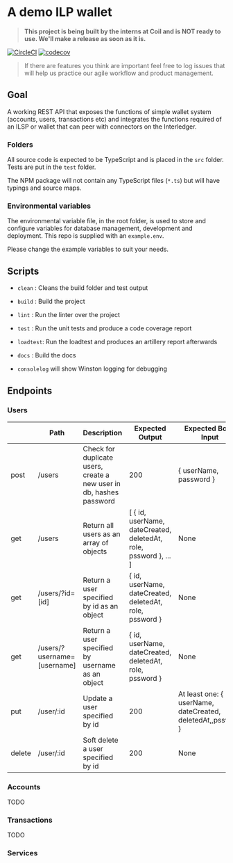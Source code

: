# A demo ILP wallet

> **This project is being built by the interns at Coil and is NOT ready to use. We'll make a release as soon as it is.**

[![CircleCI](https://circleci.com/gh/interledgerjs/wallet.svg?style=shield)](https://circleci.com/gh/interledgerjs/wallet)
[![codecov](https://codecov.io/gh/interledgerjs/wallet/branch/master/graph/badge.svg)](https://codecov.io/gh/interledgerjs/wallet)

> If there are features you think are important feel free to log issues that will help us practice our agile workflow and product management.

## Goal

A working REST API that exposes the functions of simple wallet system (accounts, users, transactions etc) and integrates the functions required of an ILSP or wallet that can peer with connectors on the Interledger.

### Folders

All source code is expected to be TypeScript and is placed in the `src` folder. Tests are put in the `test` folder.

The NPM package will not contain any TypeScript files (`*.ts`) but will have typings and source maps.

### Environmental variables
The environmental variable file, in the root folder, is used to store and configure variables for database management, development and deployment. This repo is supplied with an `example.env`.

Please change the example variables to suit your needs.

## Scripts

  - `clean` : Cleans the build folder and test output
  - `build` : Build the project
  - `lint`  : Run the linter over the project
  - `test`  : Run the unit tests and produce a code coverage report
  - `loadtest`: Run the loadtest and produces an artillery report afterwards
  - `docs`   : Build the docs



- `consolelog` will show Winston logging for debugging

## Endpoints

### Users
|        | Path                        | Description                                                         | Expected Output                                                  | Expected Body Input                                         |
|--------|-----------------------------|---------------------------------------------------------------------|------------------------------------------------------------------|-------------------------------------------------------------|
| post   | /users                      | Check for duplicate users, create a new user in db, hashes password | 200                                                              | { userName, password }                                      |
| get    | /users                      | Return all users as an array of objects                             | [ { id, userName, dateCreated, deletedAt, role, pssword }, ... ] | None                                                        |
| get    | /users/?id=[id]             | Return a user specified by id as an object                          | { id, userName, dateCreated, deletedAt, role, pssword }          | None                                                        |
| get    | /users/?username=[username] | Return a user specified by username as an object                    | { id, userName, dateCreated, deletedAt, role, pssword }          | None                                                        |
| put    | /user/:id                   | Update a user specified by id                                       | 200                                                              | At least one: { userName, dateCreated, deletedAt,,pssword } |
| delete | /user/:id                   | Soft delete a user specified by id                                  | 200                                                              | None                                                        |
### Accounts
TODO

### Transactions
TODO

### Services
